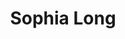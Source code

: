 ---
layout: employee
skillsid: 11
title: 'Sophia Long'
permalink: /employees/:title 
location: 'San Diego'
position: 'Chief Financial Officer'
availability: 4
internal: true
categories: 
- employees
phoneNumber: 555-555-5555
email: email@gmail.com
manage: false
---